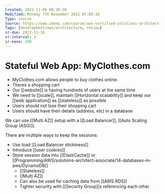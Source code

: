 ```yaml
---
Created: 2022-11-08 08:36:20
Modified: Monday 7th November 2022 07:09:16
Type: course
Source: https://www.udemy.com/course/aws-certified-solutions-architect-associate-saa-c01/?xref=E0Aed11STH4LPUQvCz0GJFABTmM=
Tags: [development/aws/architecture, review]
sr-due: 2022-11-10
sr-interval: 3
sr-ease: 250
---
```


# Stateful Web App: MyClothes.com

- MyClothes.com allows people to buy clothes online.
- Theres a shopping cart
- Our [[website]] is having hundreds of users at the same time
- We need to [[scale]], maintain [[Horizontal scalability]] and keep our [[web application]] as [[stateless]] as possible
- Users should not lose their shopping cart
- Users should have their details (address, etc) in a database

We can use [[Multi AZ]] setup with a [[Load Balancer]], [[Auto Scaling Group (ASG)]].

There are multiple ways to keep the sessions:
- Use load [[Load Balancer stickiness]]
- Introduce [[user cookies]]
- Store session data into [[ElastiCache]] or [[Programming/AWS/solutions-architect-associate/14-databases-in-aws/DynamoDB]]
    - [[Stateless]]
    - [[Multi AZ]]
    - Can also be used for caching data from [[AWS RDS]]
    - Tighter security with [[Security Group]]s referencing each other

